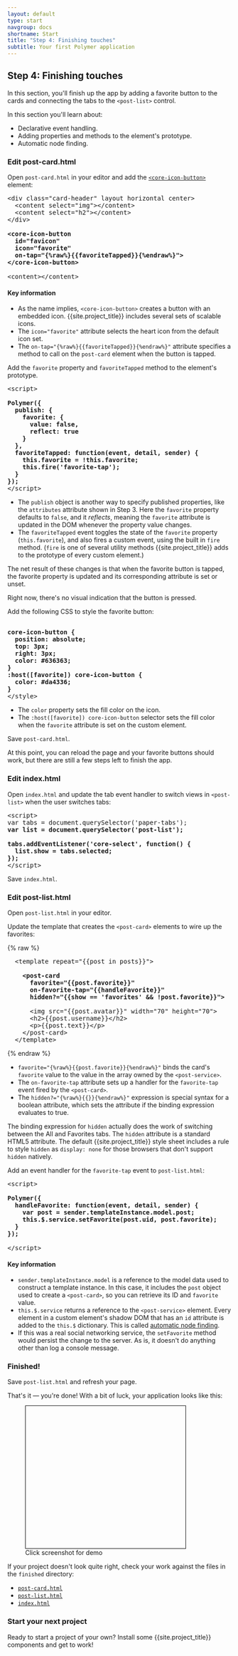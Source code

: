 ```yaml
---
layout: default
type: start
navgroup: docs
shortname: Start
title: "Step 4: Finishing touches"
subtitle: Your first Polymer application 
---
```


<link rel="import" href="/elements/side-by-side.html">

<link rel="stylesheet" href="tutorial.css">

<style>
.unquote-link {
  max-width: 360px;
}
.unquote-image {
  background-image: url(/images/tutorial/finished.png);
  background-size: cover;
  background-position: top;
  width: 360px;
  height: 320px;
  border: 1px solid black;
}
</style>

## Step 4: Finishing touches

In this section, you'll finish up the app by adding a favorite button to the cards and connecting the tabs to the `<post-list>` control.

In this section you'll learn about:

-   Declarative event handling.
-   Adding properties and methods to the element's prototype.
-   Automatic node finding.

### Edit post-card.html

Open `post-card.html` in your editor and add the
<code><a href="/docs/elements/core-elements.html#core-icon-button">&lt;core-icon-button></a></code>
element:

<side-by-side>
<pre>
&lt;div class="card-header" layout horizontal center>
  &lt;content select="img">&lt;/content>
  &lt;content select="h2">&lt;/content>
&lt;/div>
<strong class="highlight nocode">
&lt;core-icon-button
  id="favicon"
  icon="favorite"
  on-tap="{%raw%}{{favoriteTapped}}{%endraw%}">
&lt;/core-icon-button>
</strong>
&lt;content>&lt;/content>
</pre>
<aside>
  <h4>Key information</h4>
  <ul>
    <li>As the name implies, <code>&lt;core-icon-button&gt;</code> creates a button with an
    embedded icon. {{site.project_title}} includes several sets of
    scalable icons.</li>
    <li>The <code>icon="favorite"</code> attribute selects the heart icon from the
    default icon set.</li>
    <li>The <code>on-tap=</code><wbr><code>"{%raw%}{{favoriteTapped}}{%endraw%}"</code> attribute specifies a method to call
    on the <code>post-card</code> element when the button is tapped.</li>
  </ul>
</aside>
</side-by-side>

<div class="divider" layout horizontal center center-justified>
  <core-icon icon="polymer"></core-icon>
</div>

Add the `favorite` property and `favoriteTapped` method to the element's   
prototype. 

<side-by-side>
<pre>
&lt;script>
<strong class="highlight nocode">   
Polymer({
  publish: {
    favorite: {
      value: false,
      reflect: true
    }
  },
  favoriteTapped: function(event, detail, sender) {
    this.favorite = !this.favorite;
    this.fire('favorite-tap');
  }
});</strong>
&lt;/script>
</pre>
  <aside>
    <ul>
      <li>The <code>publish</code> object is another way to specify published properties,
      like the <code>attributes</code> attribute shown in Step 3. Here the
      <code>favorite</code> property defaults to <code>false</code>, and it <em>reflects</em>, meaning
      the <code>favorite</code> attribute is updated in the DOM whenever the property value
      changes.</li>
      <li>The <code>favoriteTapped</code> event toggles the state of the <code>favorite</code>
      property (<code>this.favorite</code>), and also fires a custom event, using the
      built in <code>fire</code> method. (<code>fire</code> is one of several utility methods
      {{site.project_title}} adds to the prototype of every custom element.)</li>
    </ul>
  </aside>
</side-by-side>

The net result of these changes is that when the favorite button is 
tapped, the favorite property is updated and its corresponding attribute 
is set or unset.

Right now, there's no visual indication that the button is pressed.

<div class="divider" layout horizontal center center-justified>
  <core-icon icon="polymer"></core-icon>
</div>

Add the following CSS to style the favorite button:

<side-by-side>
<pre><strong class="highlight nocode">
core-icon-button {
  position: absolute;
  top: 3px;
  right: 3px;
  color: #636363;
}
:host([favorite]) core-icon-button {
  color: #da4336;
}</strong>
&lt;/style>
</pre>
  <aside>
    <ul>
      <li>The <code>color</code> property sets the fill color on the icon.</li>
      <li>The <code>:host([favorite]) core-icon-button</code> selector sets the
      fill color when the <code>favorite</code> attribute is set on the custom element.</li>
    </ul>
  </aside>
</side-by-side>

<div class="divider" layout horizontal center center-justified>
  <core-icon icon="polymer"></core-icon>
</div>

Save `post-card.html`.
   
At this point, you can reload the page and your favorite buttons should 
work, but there are still a few steps left to finish the app.

### Edit index.html

Open `index.html` and update the tab event handler to switch views in 
`<post-list>` when the user switches tabs:

<pre>
&lt;script>
var tabs = document.querySelector('paper-tabs');
<strong class="highlight nocode">var list = document.querySelector('post-list');

tabs.addEventListener('core-select', function() {
  list.show = tabs.selected;
});</strong>
&lt;/script>
</pre>

Save `index.html`.

### Edit post-list.html

Open `post-list.html` in your editor.

Update the template that creates the `<post-card>` elements to wire up the 
favorites:

<side-by-side>
  {% raw %}
<pre>
  &lt;template repeat="{{post in posts}}">
    <strong class="highlight nocode">
    &lt;post-card
      favorite="{{post.favorite}}"
      on-favorite-tap="{{handleFavorite}}"
      hidden?="{{show == 'favorites' && !post.favorite}}">
      </strong>
      &lt;img src="{{post.avatar}}" width="70" height="70">
      &lt;h2>{{post.username}}&lt;/h2>
      &lt;p>{{post.text}}&lt;/p>
    &lt;/post-card>
  &lt;/template>
</pre>
  {% endraw %}
  <aside>
    <ul>
      <li><code>favorite=<wbr>"{%raw%}{{post.favorite}}{%endraw%}"</code> binds the 
      card's <code>favorite</code> value to the
      value in the array owned by the <code>&lt;post-service&gt;</code>.</li>
      <li>The <code>on-favorite-tap</code> attribute sets up a handler for the
      <code>favorite-tap</code> event fired by the <code>&lt;post-card&gt;</code>.</li>
      <li>The <code>hidden?=</code><wbr><code>"{%raw%}{{}}{%endraw%}"</code> expression is special syntax for a boolean
      attribute, which sets the attribute if the binding expression
      evaluates to true. </li>
    </ul>
  </aside>
</side-by-side>

The binding expression for `hidden` actually does the work of switching 
between the All and Favorites tabs. The `hidden` attribute is a 
standard HTML5 attribute. The default {{site.project_title}} style sheet includes 
a rule to style `hidden` as `display: none` for those browsers that don't support 
`hidden` natively.

<div class="divider" layout horizontal center center-justified>
  <core-icon icon="polymer"></core-icon>
</div>

Add an event handler for the `favorite-tap` event to `post-list.html`:

<side-by-side>
<pre>
&lt;script>
<strong class="highlight nocode">
Polymer({
  handleFavorite: function(event, detail, sender) {
    var post = sender.templateInstance.model.post;
    this.$.service.setFavorite(post.uid, post.favorite);
  }
});
</strong>
&lt;/script>
</pre>
  <aside>
    <h4>Key information</h4>
    <ul>
      <li><code>sender<wbr>.templateInstance<wbr>.model</code> is a reference to the model data used
      to construct a template instance. In this case, it includes the <code>post</code>
      object used to create a <code>&lt;post-card&gt;</code>, so you can retrieve its ID and
      <code>favorite</code> value.</li>
      <li><code>this.$.service</code> returns a reference to the <code>&lt;post-service&gt;</code> element.
      Every element in a custom element's shadow DOM that has an <code>id</code>
      attribute is added to the <code>this.$</code> dictionary. This is called
      <a href="/docs/polymer/polymer.html#automatic-node-finding">automatic node finding</a>.</li>
      <li>If this was a real social networking service, the <code>setFavorite</code> method
      would persist the change to the server. As is, it doesn't do anything
      other than log a console message.</li>
    </ul>
  </aside>
</side-by-side>

### Finished!

Save `post-list.html` and refresh your page.

That's it &mdash; you're done! With a bit of luck, your application looks like this:

<figure layout vertical center>
  <a href="/apps/polymer-tutorial/finished/" class="unquote-link">
    <div class="unquote-image"></div>
  </a>
  <figcaption>
    Click screenshot for demo
  </figcaption>
</figure>

If your project doesn't look quite right, check your work against the files in the `finished` directory:

-   [`post-card.html`](https://github.com/Polymer/polymer-tutorial/blob/master/finished/post-card.html)
-   [`post-list.html`](https://github.com/Polymer/polymer-tutorial/blob/master/finished/post-list.html)
-   [`index.html`](https://github.com/Polymer/polymer-tutorial/blob/master/finished/index.html)

### Start your next project

Ready to start a project of your own? Install some {{site.project_title}} components and get to work!

<a href="/docs/start/getting-the-code.html#installing-components">
  <paper-button icon="arrow-forward" label="Installing components" raisedButton></paper-button>
</a>


